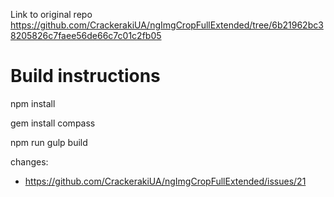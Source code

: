 Link to original repo https://github.com/CrackerakiUA/ngImgCropFullExtended/tree/6b21962bc38205826c7faee56de66c7c01c2fb05


# Build instructions

npm install

gem install compass

npm run gulp build

changes:
- https://github.com/CrackerakiUA/ngImgCropFullExtended/issues/21
